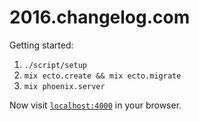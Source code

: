 # 2016.changelog.com

Getting started:

  1. `./script/setup`
  2. `mix ecto.create && mix ecto.migrate`
  3. `mix phoenix.server`

Now visit [`localhost:4000`](http://localhost:4000) in your browser.
